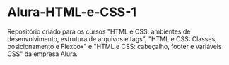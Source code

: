 # Alura-HTML-e-CSS-1
Repositório criado para os cursos "HTML e CSS: ambientes de desenvolvimento, estrutura de arquivos e tags",
 "HTML e CSS: Classes, posicionamento e Flexbox" e "HTML e CSS: cabeçalho, footer e variáveis CSS" da empresa Alura.
